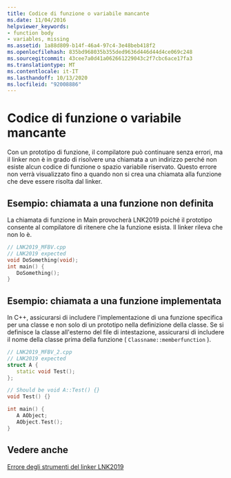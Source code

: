 ```yaml
---
title: Codice di funzione o variabile mancante
ms.date: 11/04/2016
helpviewer_keywords:
- function body
- variables, missing
ms.assetid: 1a88d809-b14f-46a4-97c4-3e48beb418f2
ms.openlocfilehash: 835bd968035b355ded9636d446d44d4ce069c248
ms.sourcegitcommit: 43cee7a0d41a062661229043c2f7cbc6ace17fa3
ms.translationtype: MT
ms.contentlocale: it-IT
ms.lasthandoff: 10/13/2020
ms.locfileid: "92008886"
---
```

# <a name="missing-function-body-or-variable"></a>Codice di funzione o variabile mancante

Con un prototipo di funzione, il compilatore può continuare senza errori, ma il linker non è in grado di risolvere una chiamata a un indirizzo perché non esiste alcun codice di funzione o spazio variabile riservato. Questo errore non verrà visualizzato fino a quando non si crea una chiamata alla funzione che deve essere risolta dal linker.

## <a name="example-call-to-an-undefined-function"></a>Esempio: chiamata a una funzione non definita

La chiamata di funzione in Main provocherà LNK2019 poiché il prototipo consente al compilatore di ritenere che la funzione esista.  Il linker rileva che non lo è.

```cpp
// LNK2019_MFBV.cpp
// LNK2019 expected
void DoSomething(void);
int main() {
   DoSomething();
}
```

## <a name="example-call-to-an-implemented-function"></a>Esempio: chiamata a una funzione implementata

In C++, assicurarsi di includere l'implementazione di una funzione specifica per una classe e non solo di un prototipo nella definizione della classe. Se si definisce la classe all'esterno del file di intestazione, assicurarsi di includere il nome della classe prima della funzione ( `Classname::memberfunction` ).

```cpp
// LNK2019_MFBV_2.cpp
// LNK2019 expected
struct A {
   static void Test();
};

// Should be void A::Test() {}
void Test() {}

int main() {
   A AObject;
   AObject.Test();
}
```

## <a name="see-also"></a>Vedere anche

[Errore degli strumenti del linker LNK2019](../../error-messages/tool-errors/linker-tools-error-lnk2019.md)
